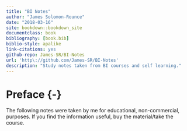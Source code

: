 ```yaml
--- 
title: "BI Notes"
author: "James Solomon-Rounce"
date: "2018-03-16"
site: bookdown::bookdown_site 
documentclass: book
bibliography: [book.bib]
biblio-style: apalike
link-citations: yes
github-repo: James-SR/BI-Notes
url: 'http\://github.com/James-SR/BI-Notes' 
description: "Study notes taken from BI courses and self learning."
---
```


# Preface {-}

The following notes were taken by me for educational, non-commercial, purposes. If you find the information useful, buy the material/take the course.
